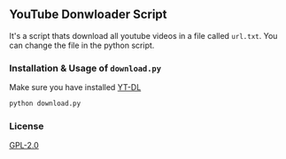 ## YouTube Donwloader Script

It's a script thats download all youtube videos in a file called `url.txt`. You can change the file in the python script.

### Installation & Usage of `download.py`
Make sure you have installed [YT-DL](https://github.com/ytdl-org/youtube-dl/)

```bash
python download.py
```

### License
[GPL-2.0](https://github.com/StackNeverFlow/YouTube-Download-Script/blob/master/LICENSE)
